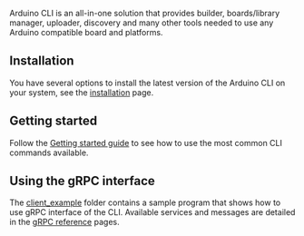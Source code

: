 Arduino CLI is an all-in-one solution that provides builder, boards/library manager,
uploader, discovery and many other tools needed to use any Arduino compatible board
and platforms.

## Installation

You have several options to install the latest version of the Arduino
CLI on your system, see the [installation] page.

## Getting started

Follow the [Getting started guide] to see how to use the most
common CLI commands available.

## Using the gRPC interface

The [client_example] folder contains a sample program that shows how to use gRPC
interface of the CLI. Available services and messages are detailed in the
[gRPC reference] pages.


[installation]: installation.md
[Getting started guide]: getting-started.md
[client_example]: https://github.com/arduino/arduino-cli/blob/master/client_example
[gRPC reference]: rpc/commands
